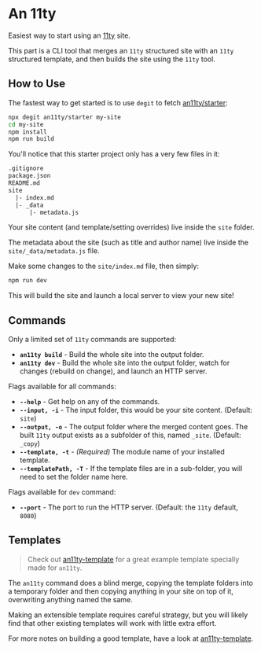# An 11ty

Easiest way to start using an [11ty](https://www.11ty.dev/) site.

This part is a CLI tool that merges an `11ty` structured site with an `11ty`
structured template, and then builds the site using the `11ty` tool.

## How to Use

The fastest way to get started is to use `degit` to fetch
[an11ty/starter](https://github.com/an11ty/starter):

```bash
npx degit an11ty/starter my-site
cd my-site
npm install
npm run build
```

You'll notice that this starter project only has a very few
files in it:

```txt
.gitignore
package.json
README.md
site
  |- index.md
  |- _data
      |- metadata.js
```

Your site content (and template/setting overrides) live inside the `site` folder.

The metadata about the site (such as title and author name) live inside the `site/_data/metadata.js` file.

Make some changes to the `site/index.md` file, then simply:

```bash
npm run dev
```

This will build the site and launch a local server to view your new site!

## Commands

Only a limited set of `11ty` commands are supported:

- **`an11ty build`** - Build the whole site into the output folder.
- **`an11ty dev`** - Build the whole site into the output folder, watch
	for changes (rebuild on change), and launch an HTTP server.

Flags available for all commands:

- **`--help`** - Get help on any of the commands.
- **`--input, -i`** - The input folder, this would be your site content. (Default: `site`)
- **`--output, -o`** - The output folder where the merged content goes. The
	built `11ty` output exists as a subfolder of this, named `_site`. (Default: `_copy`)
- **`--template, -t`** - *(Required)* The module name of your installed template.
- **`--templatePath, -T`** - If the template files are in a sub-folder, you will
	need to set the folder name here.

Flags available for `dev` command:

- **`--port`** - The port to run the HTTP server. (Default: the `11ty` default, `8080`)

## Templates

> Check out [an11ty-template](https://github.com/saibotsivad/an11ty-template) for a
> great example template specially made for `an11ty`.

The `an11ty` command does a blind merge, copying the template folders
into a temporary folder and then copying anything in your site on top
of it, overwriting anything named the same.

Making an extensible template requires careful strategy, but you will likely
find that other existing templates will work with little extra effort.

For more notes on building a good template, have a look at
[an11ty-template](https://github.com/saibotsivad/an11ty-template).
